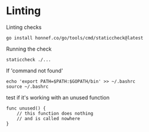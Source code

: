 # Linting

Linting checks

```
go install honnef.co/go/tools/cmd/staticcheck@latest
```

Running the check

```
staticcheck ./...
```

If 'command not found' 

```
echo 'export PATH=$PATH:$GOPATH/bin' >> ~/.bashrc
source ~/.bashrc
```

test if it's working with an unused function

```
func unused() {
    // this function does nothing
    // and is called nowhere
}
```
